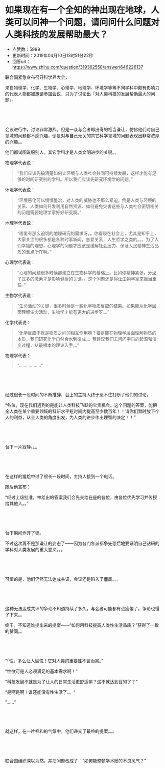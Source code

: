 # 如果现在有一个全知的神出现在地球，人类可以问神一个问题，请问问什么问题对人类科技的发展帮助最大？
- 点赞数：5989
- 更新时间：2019年04月10日13时51分22秒
- 回答url：https://www.zhihu.com/question/319392558/answer/646226137
<body>
 <p data-pid="J0lSFFMt">联合国紧急宣布召开科学界大会，</p>
 <p data-pid="Ib_BUscL">来自物理学、化学、生物学、心理学、地理学、环境学等等不同学科中颇有影响力的代表人物都被邀请参加会议，只为了讨论出「对人类科技的发展帮助最大的问题」。</p>
 <p class="ztext-empty-paragraph"><br></p>
 <p class="ztext-empty-paragraph"><br></p>
 <p data-pid="m39O-oOV">会议进行中，讨论非常激烈。但是一众与会者却出奇的相当谦让，仿佛他们对自己领域的问题都不感兴趣，倒是对与自己无关的其它科学领域的问题表现出非常浓厚的兴趣。。</p>
 <p data-pid="87bPY54h">他们都试图说服别人，其它学科才是人类文明进步的关键。。</p>
 <p data-pid="TKdUw4ac">物理学代表说：</p>
 <blockquote data-pid="lWZfiZRe">
  “我们应该先搞清楚如何让环境与人类社会共同可持续发展，这样才能有足够的时间研究别的学科。所以我们应该先研究环境学的问题。”
 </blockquote>
 <p data-pid="4PO_mVgU">环境学代表说：</p>
 <blockquote data-pid="uM_kkSlN">
  “环境恶化可以慢慢整治，对人类的威胁也不那么紧迫。倒是人类与环境的关系、人类如何开发利用自然资源、如何避免灾害这些与人类社会密切相关的问题需要地理学家好好研究啊。”
 </blockquote>
 <p data-pid="5O8lUXZm">地理学代表说：</p>
 <blockquote data-pid="NMEKrSLe">
  “哪里有那么迫切的地理研究的需求呀。。你看现在社会上，尤其是知乎上，大家关注的很多都是各种时事新闻，恋爱关系，人生哲学之类的。。。为了人们幸福的理想，心理学的问题才应该是缓解社会压力、保证人民精神生活品质的重点所在啊。”
 </blockquote>
 <p data-pid="FzC2oj07">心理学代表说：</p>
 <blockquote data-pid="8RFr1cyr">
  “心理的问题很多时候都建立在生物科学的基础上。比如你精神紧张，分泌了过多的激素才是影响健康的关键。。这个问题还是得让生物学家来担当重任。”
 </blockquote>
 <p data-pid="f_jB1L4d">生物学代表说：</p>
 <blockquote data-pid="shPUs-Ix">
  “生命活动的关键，很多时候是一些化学物质反应的结果。如果能从化学层面理解生命活动，生物学才能有更大的进步呀。。”
 </blockquote>
 <p data-pid="XvzMFa_J">化学代表说：</p>
 <blockquote data-pid="AY34utRM">
  “化学反应不就是物质之间的相互作用嘛？要是能在物理学层面理解物质的本质，我们研究化学自然会水到渠成。。我建议我们去问问宇宙的起源和演变过程，从最根本的理论入手。。”
 </blockquote>
 <p data-pid="Uu825H9w">物理学代表：</p>
 <blockquote data-pid="XvGPd_en">
  “………………”
 </blockquote>
 <p class="ztext-empty-paragraph"><br></p>
 <p class="ztext-empty-paragraph"><br></p>
 <p data-pid="zf4Blauj">经过很长一段时间的不断推辞，台上的主持人终于忍不住打断了他们的讨论，</p>
 <p data-pid="_XnBtCo4">“各位，现在我们遇到的是能让人类科技飞跃的宝贵机会。这个问题的答案，能把全人类在某个重要领域的科研水平短时间内提高至少数百年！！请你们暂时放下个人的利益，从全人类的角度出发，为人类的进步作出理智的决定！！”</p>
 <p class="ztext-empty-paragraph"><br></p>
 <p class="ztext-empty-paragraph"><br></p>
 <p data-pid="NVucqccX">台下一片寂静。。。</p>
 <p class="ztext-empty-paragraph"><br></p>
 <p class="ztext-empty-paragraph"><br></p>
 <p data-pid="nFTHuOsd">在这样的尴尬中过了很长一段时间，主持人接到一个电话。</p>
 <p data-pid="UE3kRImF">随后他宣布：</p>
 <p data-pid="gV19eboi">“经过上级批准，神给出的答案我们会先交给在座的各位，由各位优先学习并传授给其他人。。”</p>
 <p class="ztext-empty-paragraph"><br></p>
 <p class="ztext-empty-paragraph"><br></p>
 <p data-pid="AHPpPMiX">台下瞬间炸开了锅。</p>
 <p data-pid="KR9zFiUJ">不过这次再不是那谦让的姿态了——因为各门各派都争先恐后地要证明自己钻研的学科对人类发展的重大意义。。。</p>
 <p class="ztext-empty-paragraph"><br></p>
 <p class="ztext-empty-paragraph"><br></p>
 <p data-pid="8Es2T8ey">可惜的是，他们仍然无法达成共识，会议还是陷入了僵局。。。</p>
 <p class="ztext-empty-paragraph"><br></p>
 <p class="ztext-empty-paragraph"><br></p>
 <p data-pid="cM__0Sln">这种无法达成共识的争论不知道持续了多久，与会者可能都有点疲倦了。争论也慢了下来。。</p>
 <p data-pid="NApobdgO">终于，不知道谁提出来的提案——“如何用科技提高人类性生活品质？”获得了一致的赞同。。</p>
 <p class="ztext-empty-paragraph"><br></p>
 <p class="ztext-empty-paragraph"><br></p>
 <p data-pid="n6QYGl8U">“「性」多么让人愉悦！它对人类的重要性不言而寓。”</p>
 <p data-pid="xluxhfCe">“性欲可是人必须满足的基本需求啊！”</p>
 <p data-pid="dHx4OVue">“科技发展不就是为了让人的日常生活更舒适嘛？这不就达到目的了？“</p>
 <p data-pid="9Io7vOWh">“是啊是啊！谁还能没有性生活了。。“</p>
 <p data-pid="h9G0aZt0">“……“</p>
 <p class="ztext-empty-paragraph"><br></p>
 <p class="ztext-empty-paragraph"><br></p>
 <p data-pid="7jiMOB6S">就这样，在一片祥和的气氛中，他们递交了最终的提案。。。</p>
 <p class="ztext-empty-paragraph"><br></p>
 <p class="ztext-empty-paragraph"><br></p>
 <p data-pid="tPzjZWq8">联合国组织深以为然，并把问题改成了：“如何能整顿学术圈的不良风气？”</p>
</body>